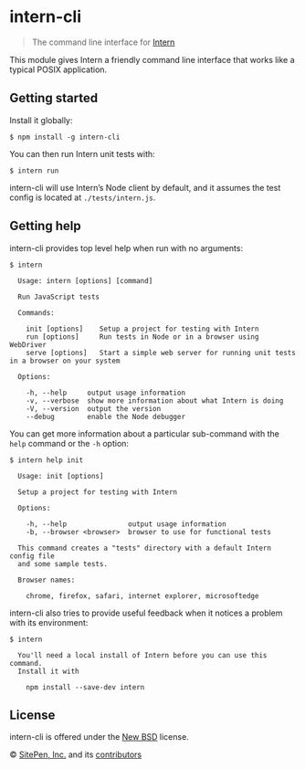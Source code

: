 # intern-cli

> The command line interface for [Intern](https://github.com/theintern/intern)

This module gives Intern a friendly command line interface that works like a typical POSIX application.

## Getting started

Install it globally:

	$ npm install -g intern-cli

You can then run Intern unit tests with:

	$ intern run

intern-cli will use Intern’s Node client by default, and it assumes the test config is located at `./tests/intern.js`.

## Getting help

intern-cli provides top level help when run with no arguments:

	$ intern

	  Usage: intern [options] [command]

	  Run JavaScript tests

	  Commands:

	    init [options]    Setup a project for testing with Intern
	    run [options]     Run tests in Node or in a browser using WebDriver
	    serve [options]   Start a simple web server for running unit tests in a browser on your system

	  Options:

	    -h, --help     output usage information
	    -v, --verbose  show more information about what Intern is doing
	    -V, --version  output the version
	    --debug        enable the Node debugger

You can get more information about a particular sub-command with the `help` command or the `-h` option:

	$ intern help init

	  Usage: init [options]

	  Setup a project for testing with Intern

	  Options:

		-h, --help               output usage information
		-b, --browser <browser>  browser to use for functional tests

	  This command creates a "tests" directory with a default Intern config file
	  and some sample tests.

	  Browser names:

		chrome, firefox, safari, internet explorer, microsoftedge

intern-cli also tries to provide useful feedback when it notices a problem with its environment:

	$ intern

	  You'll need a local install of Intern before you can use this command.
	  Install it with

		npm install --save-dev intern

## License

intern-cli is offered under the [New BSD](LICENSE) license.

© [SitePen, Inc.](http://sitepen.com) and its [contributors](https://github.com/theintern/intern-cli/graphs/contributors)
